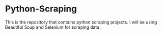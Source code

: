 # Python-Scraping
This is the repository that contains python scraping projects. I will be using Beautiful Soup and Selenium for scraping data .
